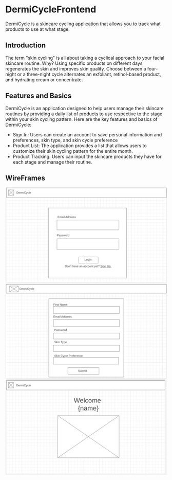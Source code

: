 # DermiCycleFrontend

DermiCycle is a skincare cycling application that allows you to track what products to use at what stage.

## Introduction

 The term "skin cycling" is all about taking a cyclical approach to your facial skincare routine. Why? Using specific products on different days regenerates the skin and improves skin quality. Choose between a four-night or a three-night cycle alternates an exfoliant, retinol-based product, and hydrating cream or concentrate.  


## Features and Basics
DermiCycle is an application designed to help users manage their skincare routines by providing a daily list of products to use respective to the stage within your skin cycling pattern. Here are the key features and basics of DermiCycle:

- Sign In: Users can create an account to save personal information and preferences, skin type, and skin cycle preference
- Product List: The application provides a list that allows users to customize their skin cycling pattern for the entire month.
- Product Tracking: Users can input the skincare products they have for each stage and manage their routine.

## WireFrames

<img src="WireframeLogin.png"/>

<img src="WireFrameCreateAccount.png"/>
<img src="WireFrameWelcomePage.png" />
